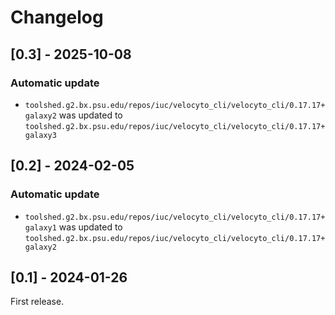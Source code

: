 # Changelog

## [0.3] - 2025-10-08

### Automatic update
- `toolshed.g2.bx.psu.edu/repos/iuc/velocyto_cli/velocyto_cli/0.17.17+galaxy2` was updated to `toolshed.g2.bx.psu.edu/repos/iuc/velocyto_cli/velocyto_cli/0.17.17+galaxy3`

## [0.2] - 2024-02-05

### Automatic update
- `toolshed.g2.bx.psu.edu/repos/iuc/velocyto_cli/velocyto_cli/0.17.17+galaxy1` was updated to `toolshed.g2.bx.psu.edu/repos/iuc/velocyto_cli/velocyto_cli/0.17.17+galaxy2`
## [0.1] - 2024-01-26

First release.

